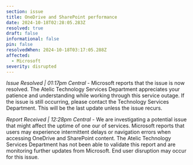 ```yaml
---
section: issue
title: OneDrive and SharePoint performance
date: 2024-10-18T02:28:05.283Z
resolved: true
draft: false
informational: false
pin: false
resolvedWhen: 2024-10-18T03:17:05.288Z
affected:
  - Microsoft
severity: disrupted
---
```

*Issue Resolved | 01:17pm Central* - Microsoft reports that the issue is now resolved. The Atelic Technology Services Department appreciates your patience and understanding while working through this service outage. If the issue is still occurring, please contact the Technology Services Department. This will be the last update unless the issue recurs.

*Report Received | 12:28pm Central* - We are investigating a potential issue that might affect the uptime of one our of services. Microsoft reports that users may experience intermittent delays or navigation errors when accessing OneDrive and SharePoint content. The Atelic Technology Services Department has not been able to validate this report and are monitoring further updates from Microsoft. End user disruption may occur for this issue.
